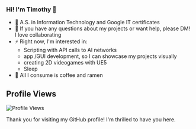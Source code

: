 ### Hi! I'm Timothy 👋

- 🔭 A.S. in Information Technology and Google IT certificates
- 🤔 If you have any questions about my projects or want help, please DM! I love collaborating
- ⚡ Right now, I'm interested in:
  - Scripting with API calls to AI networks
  - app /GUI development, so I can showcase my projects visually
  - creating 2D videogames with UE5 
  - Sleep
- 🍜 All I consume is coffee and ramen

<!--
- 🔭 I’m currently working on ...
- 🌱 I’m currently learning ...
- 👯 I’m looking to collaborate on ...
- 🤔 I’m looking for help with ...
- 💬 Ask me about ...
- 📫 How to reach me: ...
- 😄 Pronouns: ...
- ⚡ Fun fact: ...
-->
## Profile Views

![Profile Views](https://komarev.com/ghpvc/?username=timothyportnoff)

Thank you for visiting my GitHub profile! I'm thrilled to have you here.
